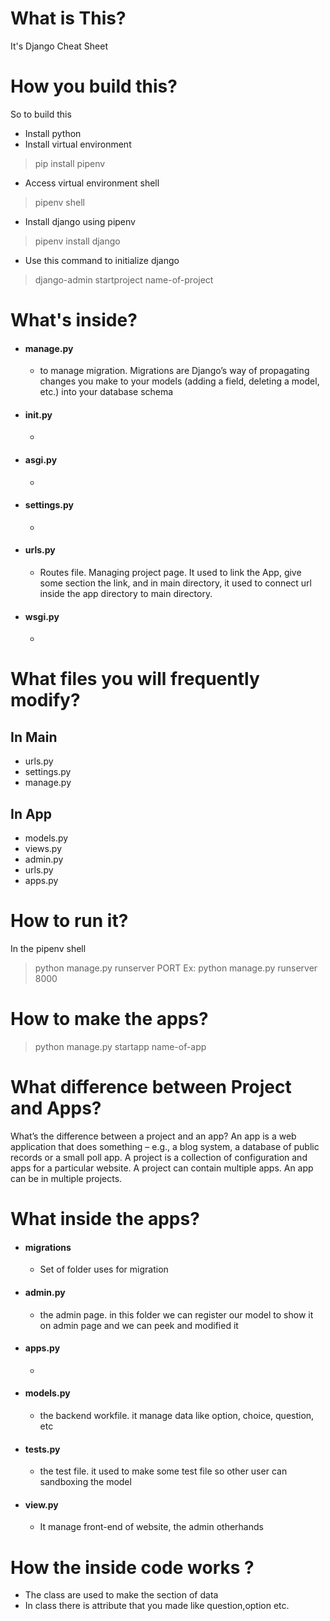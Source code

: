 # What is This?
It's Django Cheat Sheet
# How you build this?
So to build this
- Install python
- Install virtual environment
> pip install pipenv
- Access virtual environment shell
> pipenv shell
- Install django using pipenv
> pipenv install django
- Use this command to initialize django
> django-admin startproject name-of-project

# What's inside?
- #### manage.py
    - to manage migration. Migrations are Django’s way of propagating changes you make to your models (adding a field, deleting a model, etc.) into your database schema
- #### __init__.py
    - 
- #### asgi.py
    - 
- #### settings.py
    - 
- #### urls.py
    - Routes file. Managing project page. It used to link the App, give some section the link, and in main directory, it used to connect url inside the app directory to main directory.
- #### wsgi.py
    - 

# What files you will frequently modify?

## In Main
- urls.py
- settings.py
- manage.py

## In App
- models.py
- views.py
- admin.py
- urls.py
- apps.py


# How to run it?
In the pipenv shell
> python manage.py runserver PORT
Ex:
> python manage.py runserver 8000

# How to make the apps?
> python manage.py startapp name-of-app

# What difference between Project and Apps?
What’s the difference between a project and an app? An app is a web application that does something – e.g., a blog system, a database of public records or a small poll app. A project is a collection of configuration and apps for a particular website. A project can contain multiple apps. An app can be in multiple projects.

# What inside the apps?
- #### migrations
    - Set of folder uses for migration
- #### admin.py
    - the admin page. in this folder we can register our model to show it on admin page and we can peek and modified it
- #### apps.py
    - 
- #### models.py
    - the backend workfile. it manage data like option, choice, question, etc
- #### tests.py
    - the test file. it used to make some test file so other user can sandboxing the model
- #### view.py
    - It manage front-end of website, the admin otherhands

# How the inside code works ?
- The class are used to make the section of data
- In class there is attribute that you made like question,option etc.